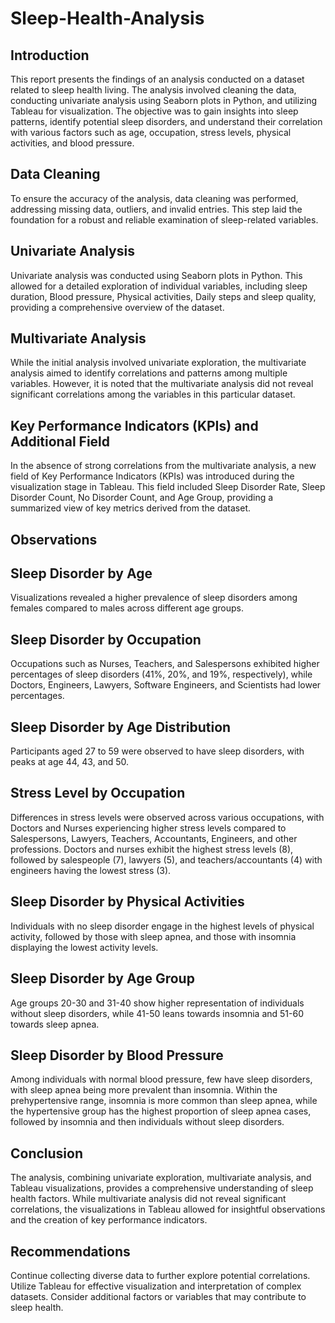# Sleep-Health-Analysis
## Introduction
This report presents the findings of an analysis conducted on a dataset related to sleep health living. The analysis involved cleaning the data, conducting univariate analysis using Seaborn plots in Python, and utilizing Tableau for visualization. The objective was to gain insights into sleep patterns, identify potential sleep disorders, and understand their correlation with various factors such as age, occupation, stress levels, physical activities, and blood pressure.

## Data Cleaning
To ensure the accuracy of the analysis, data cleaning was performed, addressing missing data, outliers, and invalid entries. This step laid the foundation for a robust and reliable examination of sleep-related variables.

## Univariate Analysis
Univariate analysis was conducted using Seaborn plots in Python. This allowed for a detailed exploration of individual variables, including sleep duration, Blood pressure, Physical activities, Daily steps and sleep quality, providing a comprehensive overview of the dataset.

## Multivariate Analysis
While the initial analysis involved univariate exploration, the multivariate analysis aimed to identify correlations and patterns among multiple variables. However, it is noted that the multivariate analysis did not reveal significant correlations among the variables in this particular dataset.

## Key Performance Indicators (KPIs) and Additional Field
In the absence of strong correlations from the multivariate analysis, a new field of Key Performance Indicators (KPIs) was introduced during the visualization stage in Tableau. This field included Sleep Disorder Rate, Sleep Disorder Count, No Disorder Count, and Age Group, providing a summarized view of key metrics derived from the dataset.

## Observations
## Sleep Disorder by Age
Visualizations revealed a higher prevalence of sleep disorders among females compared to males across different age groups.

## Sleep Disorder by Occupation
Occupations such as Nurses, Teachers, and Salespersons exhibited higher percentages of sleep disorders (41%, 20%, and 19%, respectively), while Doctors, Engineers, Lawyers, Software Engineers, and Scientists had lower percentages.

## Sleep Disorder by Age Distribution
Participants aged 27 to 59 were observed to have sleep disorders, with peaks at age 44, 43, and 50.

## Stress Level by Occupation
Differences in stress levels were observed across various occupations, with Doctors and Nurses experiencing higher stress levels compared to Salespersons, Lawyers, Teachers, Accountants, Engineers, and other professions. Doctors and nurses exhibit the highest stress levels (8), followed by salespeople (7), lawyers (5), and teachers/accountants (4) with engineers having the lowest stress (3).

## Sleep Disorder by Physical Activities
Individuals with no sleep disorder engage in the highest levels of physical activity, followed by those with sleep apnea, and those with insomnia displaying the lowest activity levels. 

## Sleep Disorder by Age Group
Age groups 20-30 and 31-40 show higher representation of individuals without sleep disorders, while 41-50 leans towards insomnia and 51-60 towards sleep apnea.

## Sleep Disorder by Blood Pressure
Among individuals with normal blood pressure, few have sleep disorders, with sleep apnea being more prevalent than insomnia. Within the prehypertensive range, insomnia is more common than sleep apnea, while the hypertensive group has the highest proportion of sleep apnea cases, followed by insomnia and then individuals without sleep disorders.

## Conclusion
The analysis, combining univariate exploration, multivariate analysis, and Tableau visualizations, provides a comprehensive understanding of sleep health factors. While multivariate analysis did not reveal significant correlations, the visualizations in Tableau allowed for insightful observations and the creation of key performance indicators.

## Recommendations
Continue collecting diverse data to further explore potential correlations.
Utilize Tableau for effective visualization and interpretation of complex datasets.
Consider additional factors or variables that may contribute to sleep health.
